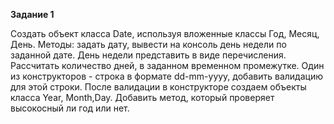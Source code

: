 **Задание 1**

Создать объект класса Date, используя вложенные классы Год, Месяц, День. Методы: задать дату, вывести на консоль
день недели по заданной дате. День недели представить в виде перечисления. Рассчитать количество дней, в заданном
временном промежутке. Один из конструкторов - строка в формате dd-mm-yyyy, добавить валидацию для этой строки.
После валидации в конструкторе создаем объекты класса Year, Month,Day. Добавить метод, который проверяет
высокосный ли год или нет.